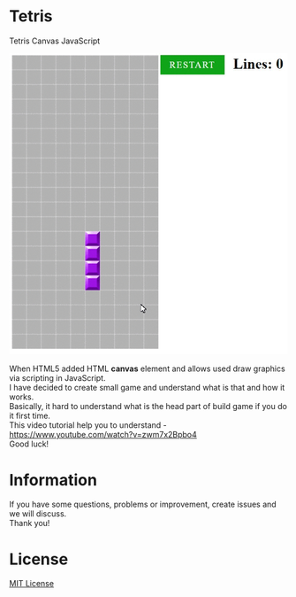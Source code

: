 Tetris
===========================

Tetris Canvas JavaScript

![](demo.gif)

When HTML5 added HTML <strong>canvas</strong> element and allows used draw graphics via scripting in JavaScript.<br/>
I have decided to create small game and understand what is that and how it works.<br/>
Basically, it hard to understand what is the head part of build game if you do it first time.<br/>
This video tutorial help you to understand - https://www.youtube.com/watch?v=zwm7x2Bpbo4<br/>
Good luck!

Information
============
If you have some questions, problems or improvement, create issues and we will discuss.<br/>
Thank you!

License
========
[MIT License](http://opensource.org/licenses/mit-license.php)
